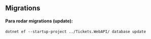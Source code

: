 
## **Migrations**
#### Para rodar migrations (update):
`dotnet ef --startup-project ../Tickets.WebAPI/ database update`
